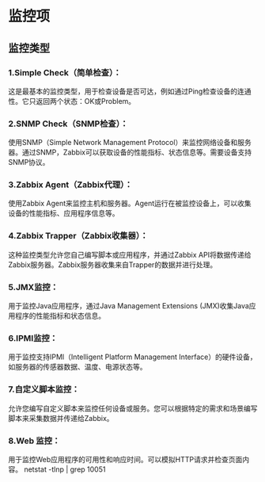 # **监控项**
## 监控类型
### 1.Simple Check（简单检查）：
这是最基本的监控类型，用于检查设备是否可达，例如通过Ping检查设备的连通性。它只返回两个状态：OK或Problem。

### 2.SNMP Check（SNMP检查）：
使用SNMP（Simple Network Management Protocol）来监控网络设备和服务器。通过SNMP，Zabbix可以获取设备的性能指标、状态信息等。需要设备支持SNMP协议。

### 3.Zabbix Agent（Zabbix代理）：
使用Zabbix Agent来监控主机和服务器。Agent运行在被监控设备上，可以收集设备的性能指标、应用程序信息等。

### 4.Zabbix Trapper（Zabbix收集器）：
这种监控类型允许您自己编写脚本或应用程序，并通过Zabbix API将数据传递给Zabbix服务器。Zabbix服务器收集来自Trapper的数据并进行处理。

### 5.JMX监控：
用于监控Java应用程序，通过Java Management Extensions (JMX)收集Java应用程序的性能指标和状态信息。

### 6.IPMI监控：
用于监控支持IPMI（Intelligent Platform Management Interface）的硬件设备，如服务器的传感器数据、温度、电源状态等。

### 7.自定义脚本监控：
允许您编写自定义脚本来监控任何设备或服务。您可以根据特定的需求和场景编写脚本来采集数据并传递给Zabbix。

### 8.Web 监控：
用于监控Web应用程序的可用性和响应时间。可以模拟HTTP请求并检查页面内容。
netstat -tlnp | grep 10051